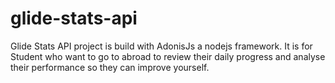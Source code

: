 # glide-stats-api
Glide Stats API project is build with AdonisJs a nodejs framework. 
It is for Student who want to go to abroad to review their daily progress and analyse their performance so they can improve yourself.
